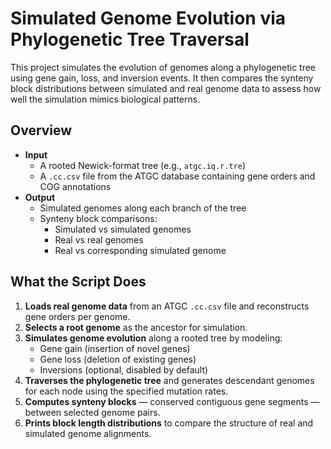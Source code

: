 # Simulated Genome Evolution via Phylogenetic Tree Traversal

This project simulates the evolution of genomes along a phylogenetic tree using gene gain, loss, and inversion events. It then compares the synteny block distributions between simulated and real genome data to assess how well the simulation mimics biological patterns.

## Overview

- **Input**
  - A rooted Newick-format tree (e.g., `atgc.iq.r.tre`)
  - A `.cc.csv` file from the ATGC database containing gene orders and COG annotations
- **Output**
  - Simulated genomes along each branch of the tree
  - Synteny block comparisons:
    - Simulated vs simulated genomes
    - Real vs real genomes
    - Real vs corresponding simulated genome

## What the Script Does

1. **Loads real genome data** from an ATGC `.cc.csv` file and reconstructs gene orders per genome.
2. **Selects a root genome** as the ancestor for simulation.
3. **Simulates genome evolution** along a rooted tree by modeling:
   - Gene gain (insertion of novel genes)
   - Gene loss (deletion of existing genes)
   - Inversions (optional, disabled by default)
4. **Traverses the phylogenetic tree** and generates descendant genomes for each node using the specified mutation rates.
5. **Computes synteny blocks** — conserved contiguous gene segments — between selected genome pairs.
6. **Prints block length distributions** to compare the structure of real and simulated genome alignments.

